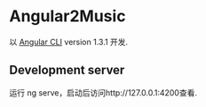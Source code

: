 # Angular2Music

以 [Angular CLI](https://github.com/angular/angular-cli) version 1.3.1 开发.

## Development server

运行 ng serve，启动后访问http://127.0.0.1:4200查看.


